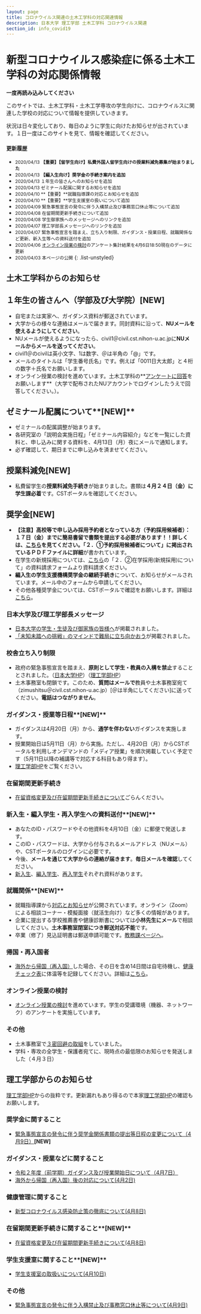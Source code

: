 ```yaml
---
layout: page
title: コロナウイルス関連の土木工学科の対応関連情報
description: 日本大学 理工学部 土木工学科 コロナウイルス関連
section_id: info_covid19
---
```

# 新型コロナウイルス感染症に係る土木工学科の対応関係情報

**一度再読み込みしてください**

このサイトでは、土木工学科・土木工学専攻の学生向けに、コロナウイルスに関連した学校の対応について情報を提供していきます。

状況は日々変化しており、毎日のように学生に向けたお知らせが出されています。１日一度はこのサイトを見て、情報を確認してください。

#### 更新履歴
* <span style="font-size: 85%">2020/04/13 **【重要】【留学生向け】私費外国人留学生向けの授業料減免募集が始まりました**</span>
* <span style="font-size: 85%">2020/04/13 **【編入生向け】奨学金の手続き案内を追加**</span>
* <span style="font-size: 85%">2020/04/13 １年生の皆さんへのお知らせを追加</span>
* <span style="font-size: 85%">2020/04/13 ゼミナール配属に関するお知らせを追加</span>
* <span style="font-size: 85%">2020/04/10 **【重要】**就職指導課の対応とお知らせを追加</span>
* <span style="font-size: 85%">2020/04/10 **【重要】**学生支援室の扱いについて追加</span>
* <span style="font-size: 85%">2020/04/09 緊急事態宣言の発令に伴う入構禁止及び事務窓口休止等について追加</span>
* <span style="font-size: 85%">2020/04/08 在留期間更新手続きについて追加</span>
* <span style="font-size: 85%">2020/04/08 学生御家族へのメッセージへのリンクを追加</span>
* <span style="font-size: 85%">2020/04/07 理工学部長メッセージへのリンクを追加</span>
* <span style="font-size: 85%">2020/04/07 緊急事態宣言を踏まえ、立ち入り制限、ガイダンス・授業日程、就職関係など更新、新入生等への資料送付を追加</span>
* <span style="font-size: 85%">2020/04/06 [オンライン授業の検討](online_lecture)のアンケート集計結果を4月6日18:50現在のデータに更新</span>
* <span style="font-size: 85%">2020/04/03 本ページの公開</span>
{: .list-unstyled}


## 土木工学科からのお知らせ

## １年生の皆さんへ（学部及び大学院）**[NEW]**
* 自宅または実家へ、ガイダンス資料が郵送されています。
* 大学からの様々な連絡はメールで届きます。同封資料に沿って、**NUメールを使えるようにしてください**。
* NUメールが使えるようになったら、civil1＠civil.cst.nihon-u.ac.jpに**NUメールからメールを送ってください**。
* civil1＠のcivilは英小文字、1は数字、＠は半角の「@」です。
* メールのタイトルは「学生番号氏名」です。例えば「0011日大太郎」と４桁の数字＋氏名でお願いします。
* オンライン授業の検討を進めています。土木工学科の**[アンケートに回答](https://forms.gle/o6hnYrqbjAdH5zUn6)をお願いします**（大学で配布されたNUアカウントでログインしたうえで回答してください。）。

## ゼミナール配属について**[NEW]**
* ゼミナールの配属調整が始まります。
* 各研究室の「説明会実施日程」「ゼミナール内容紹介」などを一覧にした資料と、申し込みに関する資料を、4月13日（月）夜にメールで通知します。
* 必ず確認して、期日までに申し込みを済ませてください。

## **授業料減免[NEW]**
* 私費留学生の**授業料減免手続き**が始まりました。書類は**４月２４日（金）に学生課必着**です。CSTポータルを確認してください。

## **奨学金[NEW]**
* **【注意】**高校等で申し込み採用予約者となっている方（**予約採用候補者**）：**１７日（金）までに簡易書留で書類を提出する必要**があります！！詳しくは、[こちら][shougakukin]を見てください。「２．①予約採用候補者について」に掲出されている**ＰＤＦファイルに詳細**が書かれています。
* 在学生の新規採用については、[こちら][shougakukin]の「２．②在学採用(新規採用)について」の資料請求フォームより資料請求ください。
* **編入生の学生支援機構奨学金の継続手続き**について、お知らせがメールされています。メール中のフォームから申請してください。
* その他各種奨学金については、CSTポータルで確認をお願いします。詳細は[こちら][shougakukin]。

### 日本大学及び理工学部長メッセージ
* [日本大学の学生・生徒及び御家族の皆様へ](http://www.nihon-u.ac.jp/information/2020/04/11866/)が掲載されました。
* [「未知未踏への挑戦」のマインドで難局に立ち向かおう](https://www.cst.nihon-u.ac.jp/news/detail/20200407_570.html)が掲載されました。

### 校舎立ち入り制限
* 政府の緊急事態宣言を踏まえ、**原則として学生・教員の入構を禁止**することとされました。（[日本大学HP](http://www.nihon-u.ac.jp/information/2020/04/11865/)）（[理工学部HP](https://www.cst.nihon-u.ac.jp/news/detail/20200409_573.html)）
* 土木事務室も閉鎖です。このため、**質問はメールで**教員や土木事務室宛て（zimushitsu＠civil.cst.nihon-u.ac.jp）[＠は半角にしてください]に送ってください。**電話はつながりません**。

### ガイダンス・授業等日程**[NEW]**
* ガイダンスは4月20日（月）から、**通学を伴わない**ガイダンスを実施します。
* 授業開始日は5月11日（月）から実施。ただし、4月20日（月）からCSTポータルを利用しオンデマンドの「メディア授業」を順次掲載していく予定です（5月11日以降の補講等で対応する科目もあり得ます）。
* [理工学部HP][0407guidance]をご覧ください。

### 在留期間更新手続き
* [在留資格変更及び在留期間更新手続きについて][visaupdate]ごらんください。

### 新入生・編入学生・再入学生への資料送付**[NEW]**
* あなたのID・パスワードやその他資料を4月10日（金）に郵便で発送します。
* このID・パスワードは、大学から付与されるメールアドレス（NUメール）や、CSTポータルのログインに必要です。
* 今後、**メールを通じて大学からの連絡が届きます**。**毎日メールを確認**してください。
* [新入生][shinnyuusei]、[編入学生][hennyuusei]、[再入学生][sainyuugaku]それぞれ資料があります。

### 就職関係**[NEW]**
* 就職指導課から[対応とお知らせ](https://www.cst.nihon-u.ac.jp/news/detail/20200410_576.html)が公開されています。オンライン（Zoom）による相談コーナー・模擬面接（就活生向け）など多くの情報があります。
* 企業に提出する学校推薦書や健康診断書については**小林先生にメール**で相談してください。**土木事務室閉室につき郵送対応不能**です。
* 卒業（修了）見込証明書は郵送申請可能です。[教務課ページへ][kyoumu]。

### 帰国・再入国者
* [海外から帰国（再入国）][backtojapan]した場合、その日を含め14日間は自宅待機し、[健康チェック表][healthcheck]に体温等を記録してください。詳細は[こちら][backtojapan]。

### オンライン授業の検討
* [オンライン授業の検討](online_lecture)を進めています。学生の受講環境（機器、ネットワーク）のアンケートを実施しています。

### その他
* 土木事務室で[３密回避の取組](3mitu_taisaku)をしていました。
* 学科・専攻の全学生・保護者宛てに、現時点の最低限のお知らせを発送しました（４月３日）

## 理工学部からのお知らせ

[理工学部HP][csthp]からの抜粋です。更新漏れもあり得るので本家[理工学部HP][csthp]の確認もお願いします。

### 奨学金に関すること
* [緊急事態宣言の発令に伴う奨学金関係書類の提出等日程の変更について（4月9日）][shougakukin]**[NEW]**

### ガイダンス・授業などに関すること
* [令和２年度（前学期）ガイダンス及び授業開始日について（4月7日）][0407guidance]
* [海外から帰国（再入国）後の対応について(4月2日)][backtojapan]

### 健康管理に関すること
* [新型コロナウイルス感染防止策の徹底について(4月8日)][infection_prevention]

### 在留期間更新手続きに関すること**[NEW]**
* [在留資格変更及び在留期間更新手続きについて(4月8日)][visaupdate]

### 学生支援室に関すること**[NEW]**
* [学生支援室の取扱いについて(4月10日)](https://www.cst.nihon-u.ac.jp/news/detail/20200410_575.html)

### その他
* [緊急事態宣言の発令に伴う入構禁止及び事務窓口休止等について(4月9日)](https://www.cst.nihon-u.ac.jp/news/detail/20200409_573.html)


[csthp]: https://www.cst.nihon-u.ac.jp/info_covid19/
[0407guidance]: https://www.cst.nihon-u.ac.jp/news/detail/20200407_569.html
[shinnyuusei]: https://www.cst.nihon-u.ac.jp/info_covid19/pdf/20200407_01.pdf
[hennyuusei]: https://www.cst.nihon-u.ac.jp/info_covid19/pdf/20200407_02.pdf
[sainyuugaku]: https://www.cst.nihon-u.ac.jp/info_covid19/pdf/20200407_03.pdf
[nyukoseigen]: https://www.cst.nihon-u.ac.jp/news/detail/20200331_562.html
[nyukokinshi]: https://www.cst.nihon-u.ac.jp/news/detail/20200331_561.html
[backtojapan]: https://www.cst.nihon-u.ac.jp/news/detail/20200402_566.html
[healthcheck]: https://www.cst.nihon-u.ac.jp/info_covid19/pdf/20200401.pdf
[guidance]: https://www.cst.nihon-u.ac.jp/news/detail/20200330_560.html
[shougakukin]: https://www.cst.nihon-u.ac.jp/news/detail/20200409_574.html
[infection_prevention]: https://www.cst.nihon-u.ac.jp/news/detail/20200408_571.html
[jimushitu]: http://www.civil.cst.nihon-u.ac.jp/contact/
[kyoumu]: https://www.cst.nihon-u.ac.jp/campuslife/support/certification_g.html
[visaupdate]: https://www.cst.nihon-u.ac.jp/news/detail/20200408_572.html
